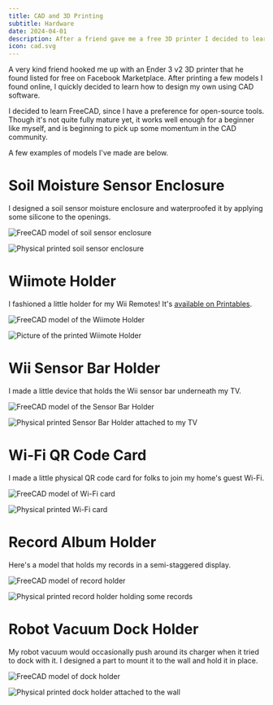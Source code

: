 ```yaml
---
title: CAD and 3D Printing
subtitle: Hardware
date: 2024-04-01
description: After a friend gave me a free 3D printer I decided to learn CAD software and design some custom models.
icon: cad.svg
---
```


A very kind friend hooked me up with an Ender 3 v2 3D printer that he found
listed for free on Facebook Marketplace. After printing a few models I found
online, I quickly decided to learn how to design my own using CAD software.

I decided to learn FreeCAD, since I have a preference for open-source tools.
Though it's not quite fully mature yet, it works well enough for a beginner like
myself, and is beginning to pick up some momentum in the CAD community.

A few examples of models I've made are below.

# Soil Moisture Sensor Enclosure

I designed a soil sensor moisture enclosure and waterproofed it by applying some
silicone to the openings.

![FreeCAD model of soil sensor enclosure](/assets/images/projects/2024-cad-soil-sensor-case-design.webp)

![Physical printed soil sensor enclosure](/assets/images/projects/2024-cad-soil-sensor-case-printed.webp)

# Wiimote Holder

I fashioned a little holder for my Wii Remotes! It's
[available on Printables](https://www.printables.com/model/863521-stand-for-4-wii-remote-wiimotes-and-wrist-straps).

![FreeCAD model of the Wiimote Holder](/assets/images/projects/2024-cad-wii-mote-holder.webp)

![Picture of the printed Wiimote Holder](/assets/images/projects/2024-cad-wii-mote-holder-image.webp)

# Wii Sensor Bar Holder

I made a little device that holds the Wii sensor bar underneath my TV.

![FreeCAD model of the Sensor Bar Holder](/assets/images/projects/2024-cad-sensor-bar-holder-design.webp)

![Physical printed Sensor Bar Holder attached to my TV](/assets/images/projects/2024-cad-sensor-bar-holder-printed.webp)

# Wi-Fi QR Code Card

I made a little physical QR code card for folks to join my home's guest Wi-Fi.

![FreeCAD model of Wi-Fi card](/assets/images/projects/2024-cad-wifi-card-design.webp)

![Physical printed Wi-Fi card](/assets/images/projects/2024-cad-wifi-card-printed.webp)

# Record Album Holder

Here's a model that holds my records in a semi-staggered display.

![FreeCAD model of record holder](/assets/images/projects/2024-cad-record-holder-design.webp)

![Physical printed record holder holding some records](/assets/images/projects/2024-cad-record-holder-printed.webp)

# Robot Vacuum Dock Holder

My robot vacuum would occasionally push around its charger when it tried to dock
with it. I designed a part to mount it to the wall and hold it in place.

![FreeCAD model of dock holder](/assets/images/projects/2024-cad-roborock-dock-holder-design.webp)

![Physical printed dock holder attached to the wall](/assets/images/projects/2024-cad-roborock-dock-holder-printed.webp)